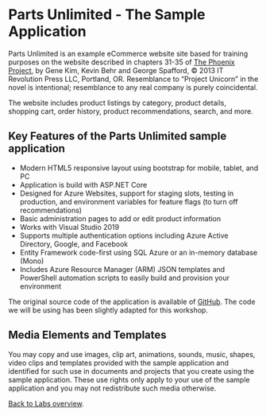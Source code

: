 # Parts Unlimited - The Sample Application

Parts Unlimited is an example eCommerce website site based for training purposes on the website described in chapters 31-35 of [The Phoenix Project](https://itrevolution.com/book/the-phoenix-project/), by Gene Kim, Kevin Behr and George Spafford, © 2013 IT Revolution Press LLC, Portland, OR. Resemblance to “Project Unicorn” in the novel is intentional; resemblance to any real company is purely coincidental.

The website includes product listings by category, product details, shopping cart, order history, product recommendations, search, and more.

## Key Features of the Parts Unlimited sample application

- Modern HTML5 responsive layout using bootstrap for mobile, tablet, and PC
- Application is build with ASP.NET Core
- Designed for Azure Websites, support for staging slots, testing in production, and environment variables for feature flags (to turn off recommendations)
- Basic administration pages to add or edit product information
- Works with Visual Studio 2019
- Supports multiple authentication options including Azure Active Directory, Google, and Facebook
- Entity Framework code-first using SQL Azure or an in-memory database (Mono)
- Includes Azure Resource Manager (ARM) JSON templates and PowerShell automation scripts to easily build and provision your environment

The original source code of the application is available of [GitHub](https://github.com/Microsoft/PartsUnlimited). The code we will be using has been slightly adapted for this workshop.

## Media Elements and Templates

You may copy and use images, clip art, animations, sounds, music, shapes, video clips and templates provided with the sample application and identified for such use in documents and projects that you create using the sample application. These use rights only apply to your use of the sample application and you may not redistribute such media otherwise.

[Back to Labs overview](../../Readme.md).

